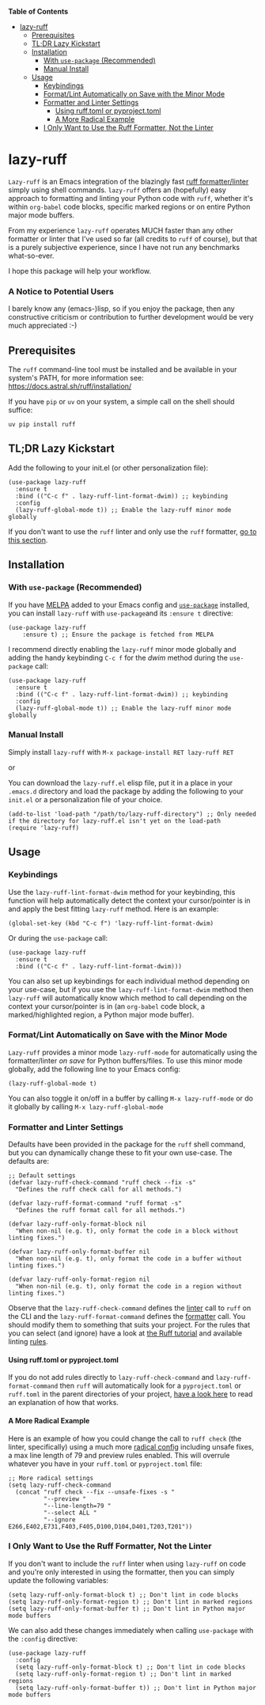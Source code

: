 <!-- TOC was generated using markdown-toc package for Emacs -->
<!-- markdown-toc start - Don't edit this section. Run M-x markdown-toc-refresh-toc -->
**Table of Contents**

- [lazy-ruff](#lazy-ruff)
    - [Prerequisites](#prerequisites)
    - [TL;DR Lazy Kickstart](#tldr-lazy-kickstart)
    - [Installation](#installation)
        - [With `use-package` (Recommended)](#with-use-package-recommended)
        - [Manual Install](#manual-install)
    - [Usage](#usage)
        - [Keybindings](#keybindings)
        - [Format/Lint Automatically on Save with the Minor Mode](#formatlint-automatically-on-save-with-the-minor-mode)
        - [Formatter and Linter Settings](#formatter-and-linter-settings)
            - [Using ruff.toml or pyproject.toml](#using-rufftoml-or-pyprojecttoml)
            - [A More Radical Example](#a-more-radical-example)
        - [I Only Want to Use the Ruff Formatter, Not the Linter](#i-only-want-to-use-the-ruff-formatter-not-the-linter)

<!-- markdown-toc end -->

# lazy-ruff

`Lazy-ruff` is an Emacs integration of the blazingly fast [ruff
formatter/linter](https://docs.astral.sh/ruff) simply using shell
commands. `lazy-ruff` offers an (hopefully) easy approach to formatting and
linting your Python code with `ruff`, whether it's within `org-babel` code
blocks, specific marked regions or on entire Python major mode buffers.

From my experience `lazy-ruff` operates MUCH faster than any other formatter or
linter that I've used so far (all credits to `ruff` of course), but that is a
purely subjective experience, since I have not run any benchmarks what-so-ever.

I hope this package will help your workflow.

### A Notice to Potential Users
I barely know any (emacs-)lisp, so if you enjoy the package, then any
constructive criticism or contribution to further development would be very
much appreciated :-)

## Prerequisites
The `ruff` command-line tool must be installed and be available in your
system's PATH, for more information see:
https://docs.astral.sh/ruff/installation/

If you have `pip` or `uv` on your system, a simple call on the shell should
suffice:

``` shell
uv pip install ruff
```

## TL;DR Lazy Kickstart

Add the following to your init.el (or other personalization file):

``` emacs-lisp
(use-package lazy-ruff
  :ensure t
  :bind (("C-c f" . lazy-ruff-lint-format-dwim)) ;; keybinding
  :config
  (lazy-ruff-global-mode t)) ;; Enable the lazy-ruff minor mode globally
```

If you don't want to use the `ruff` linter and only use the `ruff`
formatter, [go to this
section](#i-only-want-to-use-the-ruff-formatter-not-the-linter).

## Installation
### With `use-package` (Recommended)

If you have [MELPA](https://melpa.org/#/) added to your Emacs config and
[`use-package`](https://github.com/jwiegley/use-package) installed, you can
install `lazy-ruff` with `use-package`and its `:ensure t` directive:

``` emacs-lisp
(use-package lazy-ruff
    :ensure t) ;; Ensure the package is fetched from MELPA
```

I recommend directly enabling the `lazy-ruff` minor mode globally and adding
the handy keybinding `C-c f` for the *dwim* method during the `use-package`
call:

``` emacs-lisp
(use-package lazy-ruff
  :ensure t
  :bind (("C-c f" . lazy-ruff-lint-format-dwim)) ;; keybinding
  :config
  (lazy-ruff-global-mode t)) ;; Enable the lazy-ruff minor mode globally
```

### Manual Install
Simply install `lazy-ruff` with `M-x package-install RET lazy-ruff RET`

or

You can download the `lazy-ruff.el` elisp file, put it in a place in your
`.emacs.d` directory and load the package by adding the following to your
`init.el` or a personalization file of your choice.
``` emacs-lisp
(add-to-list 'load-path "/path/to/lazy-ruff-directory") ;; Only needed if the directory for lazy-ruff.el isn't yet on the load-path
(require 'lazy-ruff)
```

## Usage
### Keybindings

Use the `lazy-ruff-lint-format-dwim` method for your keybinding, this function
will help automatically detect the context your cursor/pointer is in and apply
the best fitting `lazy-ruff` method. Here is an example:

``` emacs-lisp
(global-set-key (kbd "C-c f") 'lazy-ruff-lint-format-dwim)
```

Or during the `use-package` call:
``` emacs-lisp
(use-package lazy-ruff
  :ensure t
  :bind (("C-c f" . lazy-ruff-lint-format-dwim)))
```


You can also set up keybindings for each individual method depending on your
use-case, but if you use the `lazy-ruff-lint-format-dwim` method then
`lazy-ruff` will automatically know which method to call depending on the
context your cursor/pointer is in (an `org-babel` code block, a
marked/highlighted region, a Python major mode buffer).

### Format/Lint Automatically on Save with the Minor Mode
`Lazy-ruff` provides a minor mode `lazy-ruff-mode` for automatically using the
formatter/linter *on save* for Python buffers/files. To use this minor mode
globally, add the following line to your Emacs config:

``` emacs-lisp
(lazy-ruff-global-mode t)
```

You can also toggle it on/off in a buffer by calling `M-x lazy-ruff-mode` or do
it globally by calling `M-x lazy-ruff-global-mode`

### Formatter and Linter Settings
Defaults have been provided in the package for the `ruff` shell command, but
you can dynamically change these to fit your own use-case. The defaults are:

``` emacs-lisp
;; Default settings
(defvar lazy-ruff-check-command "ruff check --fix -s"
  "Defines the ruff check call for all methods.")
  
(defvar lazy-ruff-format-command "ruff format -s"
  "Defines the ruff format call for all methods.")

(defvar lazy-ruff-only-format-block nil
  "When non-nil (e.g. t), only format the code in a block without linting fixes.")

(defvar lazy-ruff-only-format-buffer nil
  "When non-nil (e.g. t), only format the code in a buffer without linting fixes.")

(defvar lazy-ruff-only-format-region nil
  "When non-nil (e.g. t), only format the code in a region without linting fixes.")
```

Observe that the `lazy-ruff-check-command` defines the <ins>linter</ins> call
to `ruff` on the CLI and the `lazy-ruff-format-command` defines the
<ins>formatter</ins> call. You should modify them to something that suits your
project. For the rules that you can select (and ignore) have a look at [the
Ruff tutorial](https://docs.astral.sh/ruff/tutorial/) and available linting
[rules](https://docs.astral.sh/ruff/rules/).

#### Using ruff.toml or pyproject.toml
If you do not add rules directly to `lazy-ruff-check-command` and
`lazy-ruff-format-command` then `ruff` will automatically look for a
`pyproject.toml` or `ruff.toml` in the parent directories of your project,
[have a look
here](https://docs.astral.sh/ruff/configuration/#config-file-discovery) to read
an explanation of how that works.

#### A More Radical Example
Here is an example of how you could change the call to `ruff check` (the
linter, specifically) using a much more [radical
config](https://docs.astral.sh/ruff/configuration/#full-command-line-interface)
including unsafe fixes, a max line length of 79 and preview rules enabled. This
will overrule whatever you have in your `ruff.toml` or `pyproject.toml` file:

``` emacs-lisp
;; More radical settings
(setq lazy-ruff-check-command
  (concat "ruff check --fix --unsafe-fixes -s "
          "--preview "
          "--line-length=79 "
          "--select ALL "
          "--ignore E266,E402,E731,F403,F405,D100,D104,D401,T203,T201"))
```

### I Only Want to Use the Ruff Formatter, Not the Linter

If you don't want to include the `ruff` linter when using `lazy-ruff` on
code and you're only interested in using the formatter, then you can simply
update the following variables:

``` emacs-lisp
(setq lazy-ruff-only-format-block t) ;; Don't lint in code blocks
(setq lazy-ruff-only-format-region t) ;; Don't lint in marked regions
(setq lazy-ruff-only-format-buffer t) ;; Don't lint in Python major mode buffers
```

We can also add these changes immediately when calling `use-package` with the
`:config` directive:

``` emacs-lisp
(use-package lazy-ruff
  :config
  (setq lazy-ruff-only-format-block t) ;; Don't lint in code blocks
  (setq lazy-ruff-only-format-region t) ;; Don't lint in marked regions
  (setq lazy-ruff-only-format-buffer t)) ;; Don't lint in Python major mode buffers
```
